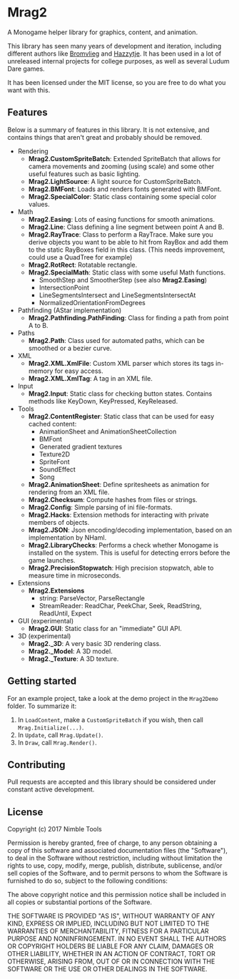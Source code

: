 # Mrag2

A Monogame helper library for graphics, content, and animation.

This library has seen many years of development and iteration, including different authors like
[Bromvlieg](https://github.com/Bromvlieg) and [Hazzytje](https://github.com/Hazzytje). It has
been used in a lot of unreleased internal projects for college purposes, as well as several
Ludum Dare games.

It has been licensed under the MIT license, so you are free to do what you want with this.

## Features

Below is a summary of features in this library. It is not extensive, and contains things that
aren't great and probably should be removed.

* Rendering
  * **Mrag2.CustomSpriteBatch**: Extended SpriteBatch that allows for camera movements and zooming (using scale) and some other useful features such as basic lighting.
  * **Mrag2.LightSource**: A light source for CustomSpriteBatch.
  * **Mrag2.BMFont**: Loads and renders fonts generated with BMFont.
  * **Mrag2.SpecialColor**: Static class containing some special color values.
* Math
  * **Mrag2.Easing**: Lots of easing functions for smooth animations.
  * **Mrag2.Line**: Class defining a line segment between point A and B.
  * **Mrag2.RayTrace**: Class to perform a RayTrace. Make sure you derive objects you want to be able to hit from RayBox and add them to the static RayBoxes field in this class. (This needs improvement, could use a QuadTree for example)
  * **Mrag2.RotRect**: Rotatable rectangle.
  * **Mrag2.SpecialMath**: Static class with some useful Math functions.
    * SmoothStep and SmootherStep (see also **Mrag2.Easing**)
    * IntersectionPoint
    * LineSegmentsIntersect and LineSegmentsIntersectAt
    * NormalizedOrientationFromDegrees
* Pathfinding (AStar implementation)
  * **Mrag2.Pathfinding.PathFinding**: Class for finding a path from point A to B.
* Paths
  * **Mrag2.Path**: Class used for automated paths, which can be smoothed or a bezier curve.
* XML
  * **Mrag2.XML.XmlFile**: Custom XML parser which stores its tags in-memory for easy access.
  * **Mrag2.XML.XmlTag**: A tag in an XML file.
* Input
  * **Mrag2.Input**: Static class for checking button states. Contains methods like KeyDown, KeyPressed, KeyReleased.
* Tools
  * **Mrag2.ContentRegister**: Static class that can be used for easy cached content:
    * AnimationSheet and AnimationSheetCollection
    * BMFont
    * Generated gradient textures
    * Texture2D
    * SpriteFont
    * SoundEffect
    * Song
  * **Mrag2.AnimationSheet**: Define spritesheets as animation for rendering from an XML file.
  * **Mrag2.Checksum**: Compute hashes from files or strings.
  * **Mrag2.Config**: Simple parsing of ini file-formats.
  * **Mrag2.Hacks**: Extension methods for interacting with private members of objects.
  * **Mrag2.JSON**: Json encoding/decoding implementation, based on an implementation by NHaml.
  * **Mrag2.LibraryChecks**: Performs a check whether Monogame is installed on the system. This is useful for detecting errors before the game launches.
  * **Mrag2.PrecisionStopwatch**: High precision stopwatch, able to measure time in microseconds.
* Extensions
  * **Mrag2.Extensions**
    * string: ParseVector, ParseRectangle
    * StreamReader: ReadChar, PeekChar, Seek, ReadString, ReadUntil, Expect
* GUI (experimental)
  * **Mrag2.GUI**: Static class for an "immediate" GUI API.
* 3D (experimental)
  * **Mrag2._3D**: A very basic 3D rendering class.
  * **Mrag2._Model**: A 3D model.
  * **Mrag2._Texture**: A 3D texture.

## Getting started

For an example project, take a look at the demo project in the `Mrag2Demo` folder. To summarize it:

1. In `LoadContent`, make a `CustomSpriteBatch` if you wish, then call `Mrag.Initialize(...)`.
2. In `Update`, call `Mrag.Update()`.
3. In `Draw`, call `Mrag.Render()`.

## Contributing

Pull requests are accepted and this library should be considered under constant active development.

## License

Copyright (c) 2017 Nimble Tools

Permission is hereby granted, free of charge, to any person obtaining a copy
of this software and associated documentation files (the "Software"), to deal
in the Software without restriction, including without limitation the rights
to use, copy, modify, merge, publish, distribute, sublicense, and/or sell
copies of the Software, and to permit persons to whom the Software is
furnished to do so, subject to the following conditions:

The above copyright notice and this permission notice shall be included in all
copies or substantial portions of the Software.

THE SOFTWARE IS PROVIDED "AS IS", WITHOUT WARRANTY OF ANY KIND, EXPRESS OR
IMPLIED, INCLUDING BUT NOT LIMITED TO THE WARRANTIES OF MERCHANTABILITY,
FITNESS FOR A PARTICULAR PURPOSE AND NONINFRINGEMENT. IN NO EVENT SHALL THE
AUTHORS OR COPYRIGHT HOLDERS BE LIABLE FOR ANY CLAIM, DAMAGES OR OTHER
LIABILITY, WHETHER IN AN ACTION OF CONTRACT, TORT OR OTHERWISE, ARISING FROM,
OUT OF OR IN CONNECTION WITH THE SOFTWARE OR THE USE OR OTHER DEALINGS IN THE
SOFTWARE.

